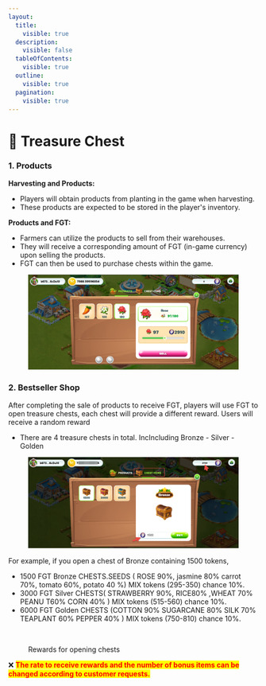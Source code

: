 ```yaml
---
layout:
  title:
    visible: true
  description:
    visible: false
  tableOfContents:
    visible: true
  outline:
    visible: true
  pagination:
    visible: true
---
```


# 🎁 Treasure Chest

### 1. Products <a href="#id-1.-products" id="id-1.-products"></a>

**Harvesting and Products:**

* Players will obtain products from planting in the game when harvesting.
* These products are expected to be stored in the player's inventory.

**Products and FGT:**

* Farmers can utilize the products to sell from their warehouses.
* They will receive a corresponding amount of FGT (in-game currency) upon selling the products.
* FGT can then be used to purchase chests within the game.

<figure><img src="../../.gitbook/assets/products.png" alt=""><figcaption></figcaption></figure>

### 2. Bestseller Shop <a href="#id-2.-bestseller-shop" id="id-2.-bestseller-shop"></a>

After completing the sale of products to receive FGT, players will use FGT to open treasure chests, each chest will provide a different reward. Users will receive a random reward

* There are 4 treasure chests in total. IncIncluding Bronze - Silver - Golden

<figure><img src="../../.gitbook/assets/image.png" alt=""><figcaption></figcaption></figure>

For example, if you open a chest of Bronze containing 1500 tokens,

* 1500 FGT Bronze CHESTS.SEEDS ( ROSE 90%, jasmine 80% carrot 70%, tomato 60%, potato 40 %)   MIX tokens (295-350) chance 10%.
* 3000 FGT Silver CHESTS( STRAWBERRY 90%, RICE80% ,WHEAT 70% PEANU T60% CORN 40%  )  MIX tokens (515-560) chance 10%.
* 6000  FGT  Golden CHESTS (COTTON 90%  SUGARCANE 80% SILK 70% TEAPLANT 60% PEPPER 40% ) MIX tokens (750-810) chance 10%.

<figure><img src="https://fiwallets-organization.gitbook.io/~gitbook/image?url=https%3A%2F%2Fcontent.gitbook.com%2Fcontent%2Fy39LOQQezVvERXFqNDkL%2Fblobs%2FMIEJVVl51KMwBuo3A60q%2Freward.png&#x26;width=768&#x26;dpr=4&#x26;quality=100&#x26;sign=54865c9b935c30bd0c878c02780bd8526c8b8893a24967d1820e47cfec47d5a6" alt=""><figcaption><p>Rewards for opening chests</p></figcaption></figure>

❌ <mark style="color:red;">**The rate to receive rewards and the number of bonus items can be changed according to customer requests.**</mark>
